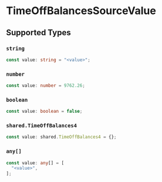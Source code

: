 # TimeOffBalancesSourceValue


## Supported Types

### `string`

```typescript
const value: string = "<value>";
```

### `number`

```typescript
const value: number = 9762.26;
```

### `boolean`

```typescript
const value: boolean = false;
```

### `shared.TimeOffBalances4`

```typescript
const value: shared.TimeOffBalances4 = {};
```

### `any[]`

```typescript
const value: any[] = [
  "<value>",
];
```

